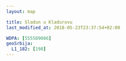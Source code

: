 ```yaml
---
layout: map

title: Sladun u Kladurovu
last_modified_at: 2018-05-23T23:37:54+02:00

WDPA: [555589086]
geoSrbija:
  L1_182: [198]
---
```

